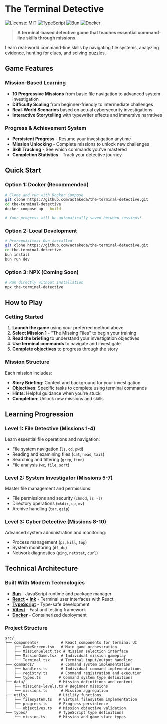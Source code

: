# The Terminal Detective

[![License: MIT](https://img.shields.io/badge/License-MIT-yellow.svg)](https://opensource.org/licenses/MIT)
[![TypeScript](https://img.shields.io/badge/TypeScript-007ACC?logo=typescript&logoColor=white)](https://typescriptlang.org/)
[![Bun](https://img.shields.io/badge/Bun-000000?logo=bun&logoColor=white)](https://bun.sh/)
[![Docker](https://img.shields.io/badge/Docker-2496ED?logo=docker&logoColor=white)](https://docker.com/)

> **A terminal-based detective game that teaches essential command-line skills through missions.**

Learn real-world command-line skills by navigating file systems, analyzing evidence, hunting for clues, and solving puzzles.

## Game Features

### **Mission-Based Learning**

- **10 Progressive Missions** from basic file navigation to advanced system investigation
- **Difficulty Scaling** from beginner-friendly to intermediate challenges
- **Real-World Scenarios** based on actual cybersecurity investigations
- **Interactive Storytelling** with typewriter effects and immersive narratives

### **Progress & Achievement System**

- **Persistent Progress** - Resume your investigation anytime
- **Mission Unlocking** - Complete missions to unlock new challenges
- **Skill Tracking** - See which commands you've mastered
- **Completion Statistics** - Track your detective journey

## Quick Start

### Option 1: Docker (Recommended)

```bash
# Clone and run with Docker Compose
git clone https://github.com/aotakeda/the-terminal-detective.git
cd the-terminal-detective
docker-compose up --build

# Your progress will be automatically saved between sessions!
```

### Option 2: Local Development

```bash
# Prerequisites: Bun installed
git clone https://github.com/aotakeda/the-terminal-detective.git
cd the-terminal-detective
bun install
bun run dev
```

### Option 3: NPX (Coming Soon)

```bash
# Run directly without installation
npx the-terminal-detective
```

## How to Play

### **Getting Started**

1. **Launch the game** using your preferred method above
2. **Select Mission 1** - "The Missing Files" to begin your training
3. **Read the briefing** to understand your investigation objectives
4. **Use terminal commands** to navigate and investigate
5. **Complete objectives** to progress through the story

### **Mission Structure**

Each mission includes:

- **Story Briefing**: Context and background for your investigation
- **Objectives**: Specific tasks to complete using terminal commands
- **Hints**: Helpful guidance when you're stuck
- **Completion**: Unlock new missions and skills

## Learning Progression

### **Level 1: File Detective** (Missions 1-4)

Learn essential file operations and navigation:

- File system navigation (`ls`, `cd`, `pwd`)
- Reading and examining files (`cat`, `head`, `tail`)
- Searching and filtering (`grep`, `find`)
- File analysis (`wc`, `file`, `sort`)

### **Level 2: System Investigator** (Missions 5-7)

Master file management and permissions:

- File permissions and security (`chmod`, `ls -l`)
- Directory operations (`mkdir`, `cp`, `mv`)
- Archive handling (`tar`, `gzip`)

### **Level 3: Cyber Detective** (Missions 8-10)

Advanced system administration and monitoring:

- Process management (`ps`, `kill`, `top`)
- System monitoring (`df`, `du`)
- Network diagnostics (`ping`, `netstat`, `curl`)

## Technical Architecture

### **Built With Modern Technologies**

- **[Bun](https://bun.sh/)** - JavaScript runtime and package manager
- **[React](https://reactjs.org/) + [Ink](https://github.com/vadimdemedes/ink)** - Terminal user interfaces with React
- **[TypeScript](https://typescriptlang.org/)** - Type-safe development
- **[Vitest](https://vitest.dev/)** - Fast unit testing framework
- **[Docker](https://docker.com/)** - Containerized deployment

### **Project Structure**

```
src/
├── components/          # React components for terminal UI
│   ├── GameScreen.tsx   # Main game orchestration
│   ├── MissionSelect.tsx # Mission selection interface
│   ├── MissionGame.tsx  # Individual mission gameplay
│   └── Terminal.tsx     # Terminal input/output handling
├── commands/            # Command system implementation
│   ├── handlers.ts      # Individual command implementations
│   ├── registry.ts      # Command registration and execution
│   └── types.ts        # Command system type definitions
├── data/               # Mission definitions and content
│   ├── missions-level1.ts # Beginner missions
│   └── missions.ts      # Mission aggregation
├── utils/              # Utility functions
│   ├── filesystem.ts   # Virtual filesystem implementation
│   ├── progress.ts     # Progress persistence
│   └── objectives.ts   # Mission objective validation
└── types/              # TypeScript type definitions
    └── mission.ts      # Mission and game state types
```
